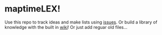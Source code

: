 maptimeLEX!
==========

Use this repo to track ideas and make lists using [issues](https://github.com/maptimelex/maptimeLEX/issues). Or build a library of knowledge with the built in [wiki](https://github.com/maptimelex/maptimeLEX/wiki)! Or just add reguar old files...
